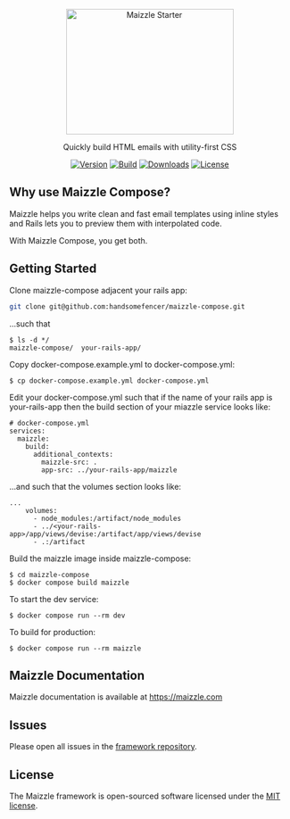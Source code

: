 <div align="center">
  <p>
    <a href="https://maizzle.com" target="_blank">
      <picture>
        <source media="(prefers-color-scheme: dark)" srcset="https://github.com/maizzle/maizzle/raw/master/.github/logo-dark.svg">
        <img alt="Maizzle Starter" src="https://github.com/maizzle/maizzle/raw/master/.github/logo-light.svg" width="300" height="225" style="max-width: 100%;">
      </picture>
    </a>
  </p>
  <p>Quickly build HTML emails with utility-first CSS</p>
<div>

  [![Version][npm-version-shield]][npm]
  [![Build][github-ci-shield]][github-ci]
  [![Downloads][npm-stats-shield]][npm-stats]
  [![License][license-shield]][license]

  </div>
</div>

## Why use Maizzle Compose?

Maizzle helps you write clean and fast email templates using inline styles and Rails lets you to preview them with interpolated code. 

With Maizzle Compose, you get both. 

## Getting Started

Clone maizzle-compose adjacent your rails app: 

```bash
git clone git@github.com:handsomefencer/maizzle-compose.git
```

...such that
```
$ ls -d */
maizzle-compose/  your-rails-app/
```

Copy docker-compose.example.yml to docker-compose.yml:

```
$ cp docker-compose.example.yml docker-compose.yml
```

Edit your docker-compose.yml such that if the name of your rails app is your-rails-app then the build section of your miazzle service looks like:

```
# docker-compose.yml
services:
  maizzle: 
    build:
      additional_contexts:
        maizzle-src: .
        app-src: ../your-rails-app/maizzle
```

...and such that the volumes section looks like:

```
...
    volumes:
      - node_modules:/artifact/node_modules
      - ../<your-rails-app>/app/views/devise:/artifact/app/views/devise
      - .:/artifact
```

Build the maizzle image inside maizzle-compose:

```
$ cd maizzle-compose
$ docker compose build maizzle
```

To start the dev service:

```
$ docker compose run --rm dev
```

To build for production:

```
$ docker compose run --rm maizzle
```

## Maizzle Documentation

Maizzle documentation is available at https://maizzle.com

## Issues

Please open all issues in the [framework repository](https://github.com/maizzle/framework).

## License

The Maizzle framework is open-sourced software licensed under the [MIT license](https://opensource.org/licenses/MIT).

[npm]: https://www.npmjs.com/package/@maizzle/framework
[npm-stats]: https://npm-stat.com/charts.html?package=%40maizzle%2Fframework&from=2019-03-27
[npm-version-shield]: https://img.shields.io/npm/v/@maizzle/framework.svg
[npm-stats-shield]: https://img.shields.io/npm/dt/@maizzle/framework.svg?color=6875f5
[github-ci]: https://github.com/maizzle/framework/actions
[github-ci-shield]: https://github.com/maizzle/framework/actions/workflows/nodejs.yml/badge.svg
[license]: ./LICENSE
[license-shield]: https://img.shields.io/npm/l/@maizzle/framework.svg?color=0e9f6e
